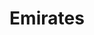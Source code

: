 ---
facebook: https://facebook.com/Emirates
instagram: https://instagram.com/emirates
linkedin: https://linkedin.com/company/emirates
logohandle: emirates
sort: emirates
title: Emirates
twitter: https://x.com/emirates
website: https://www.emirates.com/us/english/
wikipedia: https://en.wikipedia.org/wiki/Emirates_(airline)
youtube: https://youtube.com/user/EMIRATES
---